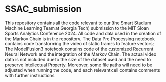 # SSAC_submission

This repository contains all the code relevant to our (the Smart Stadium Machine Learning Team at Georgia Tech) submission to the MIT Sloan Sports Analytics Conference 2024. All code and data used in the creation of the Markov Chain is in the repository. The Data Pre-Processing notebook contains code transforming the video of static frames to feature vectors; The ModelFusion3 notebook contains code of the customized Recurrent Neural Network and the integration of the Markov Chain. The actual video data is not included due to the size of the dataset used and the need to preserve Intellectual Property. Moreover, some file paths will need to be adjusted when running the code, and each relevant cell contains comments with further instructions.
